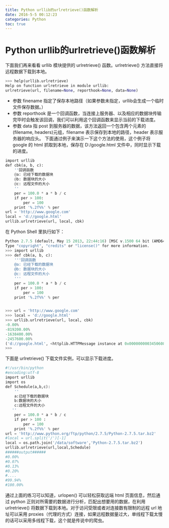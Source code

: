 ```yaml
---
title: Python urllib的urlretrieve()函数解析
date: 2016-5-5 00:12:23
categories: Python
toc: true
---
```

# Python urllib的urlretrieve()函数解析

下面我们再来看看 urllib 模块提供的 urlretrieve() 函数。urlretrieve() 方法直接将远程数据下载到本地。
``` py
>>> help(urllib.urlretrieve)
Help on function urlretrieve in module urllib:
urlretrieve(url, filename=None, reporthook=None, data=None)
```

- 参数 finename 指定了保存本地路径（如果参数未指定，urllib会生成一个临时文件保存数据。）
- 参数 reporthook 是一个回调函数，当连接上服务器、以及相应的数据块传输完毕时会触发该回调，我们可以利用这个回调函数来显示当前的下载进度。
- 参数 data 指 post 到服务器的数据，该方法返回一个包含两个元素的(filename, headers)元组，filename 表示保存到本地的路径，header 表示服务器的响应头。
下面通过例子来演示一下这个方法的使用，这个例子将 google 的 html 抓取到本地，保存在 D:/google.html 文件中，同时显示下载的进度。

``` py
import urllib
def cbk(a, b, c):  
    ''回调函数 
    @a: 已经下载的数据块 
    @b: 数据块的大小 
    @c: 远程文件的大小 
    ''
    per = 100.0 * a * b / c  
    if per > 100:  
        per = 100 
    print '%.2f%%' % per
url = 'http://www.google.com'
local = 'd://google.html'
urllib.urlretrieve(url, local, cbk)
```
在 Python Shell 里执行如下：
``` py
Python 2.7.5 (default, May 15 2013, 22:44:16) [MSC v.1500 64 bit (AMD64)] on win32
Type "copyright", "credits" or "license()" for more information.
>>> import urllib
>>> def cbk(a, b, c):  
    '''回调函数 
    @a: 已经下载的数据块 
    @b: 数据块的大小 
    @c: 远程文件的大小 
    ''' 
    per = 100.0 * a * b / c  
    if per > 100:  
        per = 100 
    print '%.2f%%' % per


>>> url = 'http://www.google.com'
>>> local = 'd://google.html'
>>> urllib.urlretrieve(url, local, cbk)
-0.00%
-819200.00%
-1638400.00%
-2457600.00%
('d://google.html', <httplib.HTTPMessage instance at 0x0000000003450608>)
>>> 
```
下面是 urlretrieve() 下载文件实例，可以显示下载进度。
``` py
#!/usr/bin/python
#encoding:utf-8
import urllib
import os
def Schedule(a,b,c):
    ''
    a:已经下载的数据块
    b:数据块的大小
    c:远程文件的大小
   ''
    per = 100.0 * a * b / c
    if per > 100 :
        per = 100
    print '%.2f%%' % per
url = 'http://www.python.org/ftp/python/2.7.5/Python-2.7.5.tar.bz2'
#local = url.split('/')[-1]
local = os.path.join('/data/software','Python-2.7.5.tar.bz2')
urllib.urlretrieve(url,local,Schedule)
######output######
#0.00%
#0.07%
#0.13%
#0.20%
#....
#99.94%
#100.00%
```
通过上面的练习可以知道，urlopen() 可以轻松获取远端 html 页面信息，然后通过 python 正则对所需要的数据进行分析，匹配出想要用的数据，在利用urlretrieve() 将数据下载到本地。对于访问受限或者对连接数有限制的远程 url 地址可以采用 proxies（代理的方式）连接，如果远程数据量过大，单线程下载太慢的话可以采用多线程下载，这个就是传说中的爬虫。